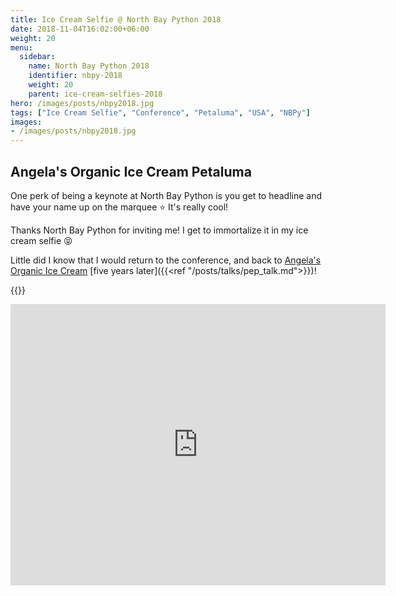 ```yaml
---
title: Ice Cream Selfie @ North Bay Python 2018
date: 2018-11-04T16:02:00+06:00
weight: 20
menu:
  sidebar:
    name: North Bay Python 2018
    identifier: nbpy-2018
    weight: 20
    parent: ice-cream-selfies-2018
hero: /images/posts/nbpy2018.jpg
tags: ["Ice Cream Selfie", "Conference", "Petaluma", "USA", "NBPy"]
images:
- /images/posts/nbpy2018.jpg
---
```


## Angela's Organic Ice Cream Petaluma


One perk of being a keynote at North Bay Python is you get to headline and
have your name up on the marquee ⭐️ It's really cool!

Thanks North Bay Python for inviting me! I get to immortalize it in my ice
cream selfie 😝

Little did I know that I would return to the conference, and back to 
[Angela's Organic Ice Cream](https://www.angelasicecream.com/)
[five years later]({{<ref "/posts/talks/pep_talk.md">}})!

{{<x user="mariatta" id="1059234406341046273">}}

<iframe src="https://www.google.com/maps/embed?pb=!1m18!1m12!1m3!1d25064.27032353694!2d-122.67470813844585!3d38.25552234194767!2m3!1f0!2f0!3f0!3m2!1i1024!2i768!4f13.1!3m3!1m2!1s0x8085b6a7f3665af9%3A0x40432a173de54726!2sAngela%E2%80%99s%20Organic%20Ice%20Cream!5e0!3m2!1sen!2sca!4v1692143081282!5m2!1sen!2sca" width="600" height="450" style="border:0;" allowfullscreen="" loading="lazy" referrerpolicy="no-referrer-when-downgrade"></iframe>
